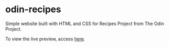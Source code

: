 # odin-recipes

Simple website built with HTML and CSS for Recipes Project from The Odin Project.

To view the live preview, access [here](https://andfxx27.github.io/odin-recipes).
